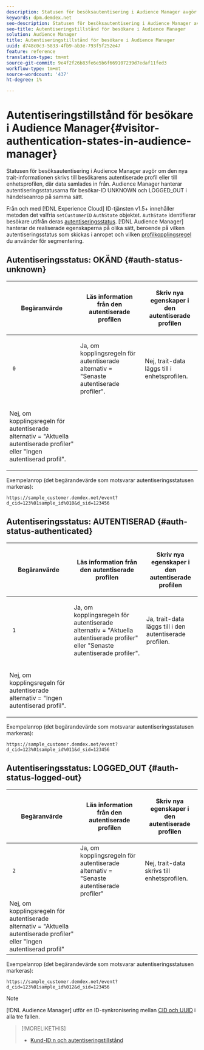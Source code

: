 ```yaml
---
description: Statusen för besöksautentisering i Audience Manager avgör om den nya trait-informationen skrivs till besökarens autentiserade profil eller till enhetsprofilen, där data samlades in från. Audience Manager hanterar autentiseringsstatusarna för besökar-ID UNKNOWN och LOGGED_OUT i händelseanrop på samma sätt.
keywords: dpm.demdex.net
seo-description: Statusen för besöksautentisering i Audience Manager avgör om den nya trait-informationen skrivs till besökarens autentiserade profil eller till enhetsprofilen, där data samlades in från. Audience Manager hanterar autentiseringsstatusarna för besökar-ID UNKNOWN och LOGGED_OUT i händelseanrop på samma sätt.
seo-title: Autentiseringstillstånd för besökare i Audience Manager
solution: Audience Manager
title: Autentiseringstillstånd för besökare i Audience Manager
uuid: d748c0c3-5833-4fb9-ab3e-793f5f252e47
feature: reference
translation-type: tm+mt
source-git-commit: 9e4f2f26b83fe6e5b6f669107239d7edaf11fed3
workflow-type: tm+mt
source-wordcount: '437'
ht-degree: 1%

---
```



# Autentiseringstillstånd för besökare i Audience Manager{#visitor-authentication-states-in-audience-manager}

Statusen för besöksautentisering i Audience Manager avgör om den nya trait-informationen skrivs till besökarens autentiserade profil eller till enhetsprofilen, där data samlades in från. Audience Manager hanterar autentiseringsstatusarna för besökar-ID UNKNOWN och LOGGED_OUT i händelseanrop på samma sätt.

Från och med [!DNL Experience Cloud] ID-tjänsten v1.5+ innehåller metoden det valfria `setCustomerID` `AuthState` objektet. `AuthState` identifierar besökare utifrån deras [autentiseringsstatus](https://docs.adobe.com/content/help/en/id-service/using/reference/authenticated-state.html). [!DNL Audience Manager] hanterar de realiserade egenskaperna på olika sätt, beroende på vilken autentiseringsstatus som skickas i anropet och vilken [profilkopplingsregel](../features/profile-merge-rules/merge-rules-dashboard.md) du använder för segmentering.

## Autentiseringsstatus: OKÄND {#auth-status-unknown}

<table id="table_E1EA51533FAE4BBFB338D6F6116BC1F9"> 
 <thead> 
  <tr> 
   <th colname="col1" class="entry"> <p>Begäranvärde </p> </th> 
   <th colname="col2" class="entry"> <p> <b>Läs</b> information från den autentiserade profilen </p> </th> 
   <th colname="col3" class="entry"> <p> <b>Skriv</b> nya egenskaper i den autentiserade profilen </p> </th> 
  </tr> 
 </thead>
 <tbody> 
  <tr> 
   <td colname="col1" morerows="1"> <p> <code> 0 </code> </p> </td> 
   <td colname="col2"> <p>Ja, om kopplingsregeln för autentiserade alternativ = "Senaste autentiserade profiler". </p> </td> 
   <td colname="col3" morerows="1"> <p>Nej, trait-data läggs till i enhetsprofilen. </p> </td> 
  </tr> 
  <tr> 
   <td colname="col2"> <p>Nej, om kopplingsregeln för autentiserade alternativ = "Aktuella autentiserade profiler" eller "Ingen autentiserad profil". </p> </td> 
  </tr> 
 </tbody> 
</table>

Exempelanrop (det begärandevärde som motsvarar autentiseringsstatusen markeras):

`https://sample_customer.demdex.net/event?d_cid=123%01sample_id%010&d_sid=123456`

## Autentiseringsstatus: AUTENTISERAD {#auth-status-authenticated}

<table id="table_956ABF96024744308F7773E1F96482B7"> 
 <thead> 
  <tr> 
   <th colname="col1" class="entry"> <p>Begäranvärde </p> </th> 
   <th colname="col2" class="entry"> <p> <b>Läs</b> information från den autentiserade profilen </p> </th> 
   <th colname="col3" class="entry"> <p> <b>Skriv</b> nya egenskaper i den autentiserade profilen </p> </th> 
  </tr> 
 </thead>
 <tbody> 
  <tr> 
   <td colname="col1" morerows="1"> <p> <code> 1 </code> </p> </td> 
   <td colname="col2"> <p>Ja, om kopplingsregeln för autentiserade alternativ = "Aktuella autentiserade profiler" eller "Senaste autentiserade profiler". </p> </td> 
   <td colname="col3" morerows="1"> <p>Ja, trait-data läggs till i den autentiserade profilen. </p> </td> 
  </tr> 
  <tr> 
   <td colname="col2"> <p>Nej, om kopplingsregeln för autentiserade alternativ = "Ingen autentiserad profil". </p> </td> 
  </tr> 
 </tbody> 
</table>

Exempelanrop (det begärandevärde som motsvarar autentiseringsstatusen markeras):

`https://sample_customer.demdex.net/event?d_cid=123%01sample_id%011&d_sid=123456`

## Autentiseringsstatus: LOGGED_OUT {#auth-status-logged-out}

<table id="table_783F0CBB0431482AA49F41468FA65B19"> 
 <thead> 
  <tr> 
   <th colname="col1" class="entry"> <p>Begäranvärde </p> </th> 
   <th colname="col2" class="entry"> <p> <b>Läs</b> information från den autentiserade profilen </p> </th> 
   <th colname="col3" class="entry"> <p> <b>Skriv</b> nya egenskaper i den autentiserade profilen </p> </th> 
  </tr> 
 </thead>
 <tbody> 
  <tr> 
   <td colname="col1" morerows="1"> <p> <code> 2 </code> </p> </td> 
   <td colname="col2"> Ja, om kopplingsregeln för autentiserade alternativ = "Senaste autentiserade profiler" </td> 
   <td colname="col3" morerows="1"> <p>Nej, trait-data skrivs till enhetsprofilen. </p> </td> 
  </tr> 
  <tr> 
   <td colname="col2"> Nej, om kopplingsregeln för autentiserade alternativ = "Aktuella autentiserade profiler" eller "Ingen autentiserad profil" </td> 
  </tr> 
 </tbody> 
</table>

Exempelanrop (det begärandevärde som motsvarar autentiseringsstatusen markeras):

`https://sample_customer.demdex.net/event?d_cid=123%01sample_id%012&d_sid=123456`

>[!NOTE]
>
>[!DNL Audience Manager] utför en ID-synkronisering mellan [CID och UUID](../reference/ids-in-aam.md) i alla tre fallen.

>[!MORELIKETHIS]
>
>* [Kund-ID:n och autentiseringstillstånd](https://docs.adobe.com/content/help/en/id-service/using/reference/authenticated-state.html)

